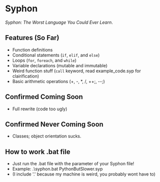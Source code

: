 # Syphon

*Syphon: The Worst Language You Could Ever Learn*.

## Features (So Far)

- Function definitions
- Conditional statements (`if`, `elif`, and `else`)
- Loops (`for`, `foreach`, and `while`)
- Variable declarations (mutable and immutable)
- Weird function stuff (`call` keyword, read example_code.syp for clairification)
- Basic arithmetic operations (+, -, *, /, ++;, --;)

## Confirmed Coming Soon

- Full rewrite (code too ugly)

## Confirmed Never Coming Soon

- Classes; object orientation sucks.

## How to work .bat file

- Just run the .bat file with the parameter of your Syphon file!
- Example: .\syphon.bat PythonButSlower.syp
- (I include '.\' because my machine is weird, you probably wont have to)
